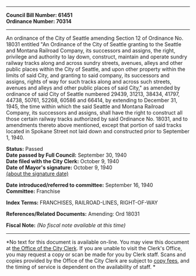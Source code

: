 * * * * *  
  
**Council Bill Number: [](#h0)[](#h2)61451**   
**Ordinance Number: 70314**  
  
* * * * *  
  
An ordinance of the City of Seattle amending Section 12 of Ordinance No. 18031 entitled "An Ordinance of the City of Seattle granting to the Seattle and Montana Railroad Company, its successors and assigns, the right, privilege and authority to lay down, construct, maintain and operate sundry railway tracks along and across sundry streets, avenues, alleys and other public places within the City of Seattle, and upon other property within the limits of said City, and granting to said company, its successors and assigns, rights of way for such tracks along and across such streets, avenues and alleys and other public places of said City," as amended by ordinance of said City of Seattle numbered 29439, 31213, 38434, 41797, 44738, 50761, 52268, 60586 and 66414, by extending to December 31, 1945, the time within which the said Seattle and Montana Railroad Company, its successors and assigns, shall have the right to construct all those certain railway tracks authorized by said Ordinance No. 18031, and to amendments thereto above mentioned, except that portion of said tracks located in Spokane Street not laid down and constructed prior to September 1, 1940.  
  
**Status:** Passed   
**Date passed by Full Council:** September 30, 1940   
**Date filed with the City Clerk:** October 9, 1940   
**Date of Mayor's signature:** October 9, 1940   
[(about the signature date)](/~public/approvaldate.htm)   
  
  
**Date introduced/referred to committee:** September 16, 1940   
**Committee:** Franchise   
  
**Index Terms:** FRANCHISES, RAILROAD-LINES, RIGHT-OF-WAY  
  
**References/Related Documents:** Amending: Ord 18031  
  
**Fiscal Note:** *(No fiscal note available at this time)*  
  
* * * * *  
  
*No text for this document is available on-line. You may view this document at [the Office of the City Clerk](http://www.seattle.gov/leg/clerk/contactUs.htm). If you are unable to visit the Clerk's Office, you may request a copy or scan be made for you by Clerk staff. Scans and copies provided by the Office of the City Clerk are subject to [copy fees](http://clerk.seattle.gov/~public/clerkfees.htm), and the timing of service is dependent on the availability of staff. *  
  
  
